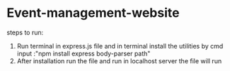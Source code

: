 ﻿# Event-management-website

 steps to run: 

 1) Run terminal in express.js file and in terminal install the utilities by cmd input :"npm install express body-parser path"
 2) After installation run the file and run in localhost server the file will run



